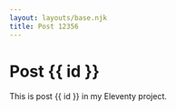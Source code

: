 ```yaml
---
layout: layouts/base.njk
title: Post 12356
---
```


# Post {{ id }}

This is post {{ id }} in my Eleventy project.

